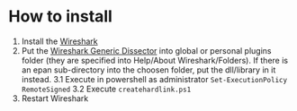# How to install

1. Install the [Wireshark](https://www.wireshark.org/#download)
2. Put the [Wireshark Generic Dissector](http://wsgd.free.fr/download.html) into global or personal plugins folder (they are specified into Help/About Wireshark/Folders). If there is an epan sub-directory into the choosen folder, put the dll/library in it instead.
3.1 Execute in powershell as administrator `Set-ExecutionPolicy RemoteSigned`
3.2 Execute `createhardlink.ps1`
4. Restart Wireshark
